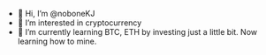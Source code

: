 - 👋 Hi, I’m @noboneKJ
- 👀 I’m interested in cryptocurrency
- 🌱 I’m currently learning BTC, ETH by investing just a little bit. Now learning how to mine.

<!---
noboneKJ/noboneKJ is a ✨ special ✨ repository because its `README.md` (this file) appears on your GitHub profile.
You can click the Preview link to take a look at your changes.
--->

